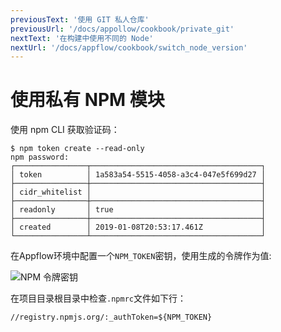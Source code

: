 ```yaml
---
previousText: '使用 GIT 私人仓库'
previousUrl: '/docs/appollow/cookbook/private_git'
nextText: '在构建中使用不同的 Node'
nextUrl: '/docs/appflow/cookbook/switch_node_version'
---
```


# 使用私有 NPM 模块

使用 npm CLI 获取验证码：

    $ npm token create --read-only
    npm password:
    ┌────────────────┬──────────────────────────────────────┐
    │ token          │ 1a583a54-5515-4058-a3c4-047e5f699d27 │
    ├────────────────┼──────────────────────────────────────┤
    │ cidr_whitelist │                                      │
    ├────────────────┼──────────────────────────────────────┤
    │ readonly       │ true                                 │
    ├────────────────┼──────────────────────────────────────┤
    │ created        │ 2019-01-08T20:53:17.461Z             │
    └────────────────┴──────────────────────────────────────┘
    

在Appflow环境中配置一个`NPM_TOKEN`密钥，使用生成的令牌作为值:

![NPM 令牌密钥](/docs/v4/assets/img/appflow/cookbook/npm-token-secret.png)

在项目目录根目录中检查`.npmrc`文件如下行：

    //registry.npmjs.org/:_authToken=${NPM_TOKEN}
